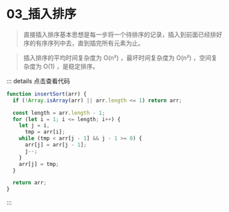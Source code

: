 # 03\_插入排序

> 直接插入排序基本思想是每一步将一个待排序的记录，插入到前面已经排好序的有序序列中去，直到插完所有元素为止。

> 插入排序的平均时间复杂度为 O(n²) ，最坏时间复杂度为 O(n²) ，空间复杂度为 O(1) ，是稳定排序。

::: details 点击查看代码

```js
function insertSort(arr) {
  if (!Array.isArray(arr) || arr.length <= 1) return arr;

  const length = arr.length - 1;
  for (let i = 1; i <= length; i++) {
    let j = i,
      tmp = arr[i];
    while (tmp < arr[j - 1] && j - 1 >= 0) {
      arr[j] = arr[j - 1];
      j--;
    }
    arr[j] = tmp;
  }

  return arr;
}
```

:::
